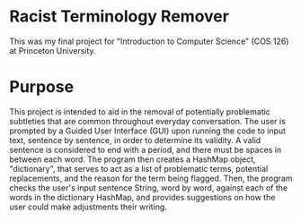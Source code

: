 # Racist Terminology Remover
This was my final project for "Introduction to Computer Science" (COS 126) at Princeton University.
# Purpose
This project is intended to aid in the removal of potentially problematic subtleties that are common throughout everyday conversation. The user is prompted by a Guided User Interface (GUI) upon running the code to input text, sentence by sentence, in order to determine its validity. A valid sentence is considered to end with a period, and there must be spaces in between each word. The program then creates a HashMap object, "dictionary", that serves to act as a list of problematic terms, potential replacements, and the reason for the term being flagged. Then, the program checks the user's input sentence String, word by word, against each of the words in the dictionary HashMap, and provides suggestions on how the user could make adjustments their writing.

